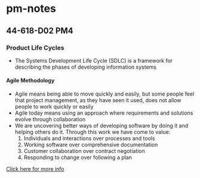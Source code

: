 # **pm-notes**

## 44-618-D02 PM4

### **Product Life Cycles**
* The Systems Development Life Cycle (SDLC) is a framework for describing the phases of developing information systems


#### **Agile Methodology**
* Agile means being able to move quickly and easily, but some people feel that project management, as they have seen it used, does not allow people to work quickly or easily
* Agile today means using an approach where requirements and solutions evolve through collaboration
* We are uncovering better ways of developing software by doing it and helping others do it. Through this work we have come to value:
    1. Individuals and interactions over processes and tools
    1. Working software over comprehensive documentation
    1. Customer collaboration over contract negotiation
    1. Responding to change over following a plan

 
[Click here for more info](https://www.infoworld.com/article/3237508/what-is-agile-methodology-modern-software-development-explained.html)
